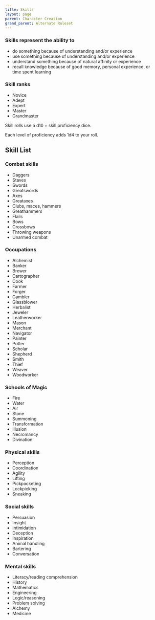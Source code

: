```yaml
---
title: Skills
layout: page
parent: Character Creation
grand_parent: Alternate Ruleset
---
```


### Skills represent the ability to
  - do something because of understanding and/or experience
  - use something because of understanding and/or experience
  - understand something because of natural affinity or experience
  - recall knowledge because of good memory, personal experience, or time spent learning


### Skill ranks
  - Novice
  - Adept
  - Expert
  - Master
  - Grandmaster

Skill rolls use a d10 + skill proficiency dice. 

Each level of proficiency adds 1d4 to your roll. 


## Skill List 
### Combat skills 
  - Daggers
  - Staves
  - Swords
  - Greatswords
  - Axes
  - Greataxes
  - Clubs, maces, hammers
  - Greathammers
  - Flails
  - Bows
  - Crossbows
  - Throwing weapons
  - Unarmed combat

### Occupations 
  - Alchemist
  - Banker
  - Brewer
  - Cartographer
  - Cook
  - Farmer
  - Forger
  - Gambler
  - Glassblower
  - Herbalist
  - Jeweler
  - Leatherworker
  - Mason
  - Merchant
  - Navigator
  - Painter
  - Potter
  - Scholar
  - Shepherd
  - Smith
  - Thief
  - Weaver
  - Woodworker

### Schools of Magic 
  - Fire
  - Water
  - Air
  - Stone
  - Summoning
  - Transformation
  - Illusion
  - Necromancy
  - Divination

### Physical skills 
  - Perception
  - Coordination
  - Agility
  - Lifting
  - Pickpocketing
  - Lockpicking
  - Sneaking

### Social skills 
  - Persuasion
  - Insight
  - Intimidation
  - Deception
  - Inspiration
  - Animal handling
  - Bartering
  - Conversation

### Mental skills 
  - Literacy/reading comprehension
  - History
  - Mathematics
  - Engineering
  - Logic/reasoning
  - Problem solving
  - Alchemy
  - Medicine
